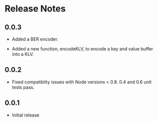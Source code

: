 Release Notes
=============

0.0.3
-----

* Added a BER encoder.

* Added a new function, encodeKLV, to encode a key and value buffer into a KLV.

0.0.2
-----

* Fixed compatibilty issues with Node versions < 0.8. 0.4 and 0.6 unit tests pass.

0.0.1
-----

* Initial release